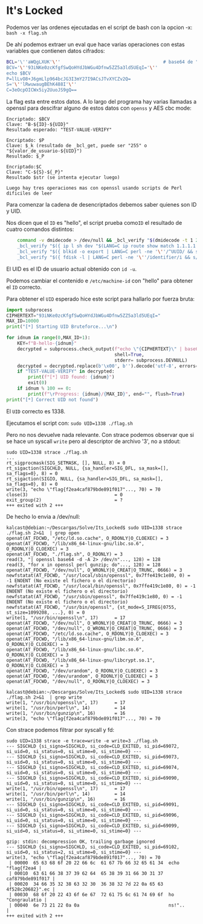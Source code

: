 # It's Locked

Podemos ver las ordenes ejecutadas en el script de bash con la opcion -x: `bash -x flag.sh`

De ahí podemos extraer un eval que hace varias operaciones con estas variables que contienen datos cifrados:
``` bash
BCL='\''aWQgLXUK'\''                                      # base64 de "id -u"
BCV='\''93iNKe0zcKfgfSwQoHYdJbWGu4Dfnw5ZZ5a3ld5UEqI='\''
echo $BCV
P=llLvO8+J6gmLlp964bcJG3I3mY27I9ACsJTvXYCZv2Q=
S='\''lRwuwaugBEhK488I'\''
C=3eOcpOICWx5iy2UuoJS9gQ==
```

La flag esta entre estos datos. A lo largo del programa hay varias llamadas a openssl para descifrar alguno de estos datos con `openss` y AES cbc mode:
```
Encriptado: $BCV
Clave: "B-${ID}-${UID}"
Resultado esperado: "TEST-VALUE-VERIFY"

Encriptado: $P
Clave: $_k (resultado de _bcl_get, puede ser "255" o "${valor_de_usuario-${UID}")
Resultado: $_P

Encriptado:$C
Clave: "C-${S}-${_P}"
Resultado $str (se intenta ejecutar luego)

Luego hay tres operaciones mas con openssl usando scripts de Perl dificiles de leer
```

Para comenzar la cadena de desencriptados debemos saber quienes son ID y UID.

Nos dicen que el `ID` es "hello", el script prueba como`ID` el resultado de cuatro comandos distintos:
``` bash
    command -v dmidecode > /dev/null && _bcl_verify "$(dmidecode -t 1 2> /dev/null | LANG=C perl -ne '\''/UUID/ && print && exit'\'')" && return;
    _bcl_verify "$({ ip l sh dev "$(LANG=C ip route show match 1.1.1.1 | perl -ne '\''s/.*dev ([^ ]*) .*/\1/ && print && exit'\'')" | LANG=C perl -ne '\''print if /ether / && s/.*ether ([^ ]*).*/\1/'\''; } 2> /dev/null)" && return;
    _bcl_verify "$({ blkid -o export | LANG=C perl -ne '\''/^UUID/ && s/[^[:alnum:]]//g && print && exit'\''; } 2> /dev/null)" && return;
    _bcl_verify "$({ fdisk -l | LANG=C perl -ne '\''/identifier/i && s/[^[:alnum:]]//g && print && exit'\''; } 2> /dev/null)" && return
```

El UID es el ID de usuario actual obtenido con `id -u`.

Podemos cambiar el contenido e `/etc/machine-id` con "hello" para obtener el `ID` correcto.

Para obtener el `UID` esperado hice este script para hallarlo por fuerza bruta:
``` python
import subprocess
CIPHERTEXT="93iNKe0zcKfgfSwQoHYdJbWGu4Dfnw5ZZ5a3ld5UEqI="
MAX_ID=10000
print("[*] Starting UID Bruteforce...\n")

for idnum in range(0,MAX_ID+1):
    KEY=f"B-hello-{idnum}"
    decrypted = subprocess.check_output(f"echo \"{CIPHERTEXT}\" | base64 -d | openssl enc -d -aes-256-cbc -md sha256 -nosalt -k \"{KEY}\" 2>/dev/null| tr -d '\\000'",
                                        shell=True,
                                        stderr= subprocess.DEVNULL)
    decrypted = decrypted.replace(b'\x00', b'').decode('utf-8', errors='ignore')
    if "TEST-VALUE-VERIFY" in decrypted:
        print(f"[*] UID found: {idnum}")
        exit(0)
    if idnum % 100 == 0:
        print(f"\rProgress: {idnum}/{MAX_ID}", end="", flush=True)
print("[*] Correct UID not found")

```
El `UID` correcto es 1338.

Ejecutamos el script con: `sudo UID=1338 ./flag.sh`

Pero no nos devuelve nada relevante. Con strace podemos observar que si se hace un syscall `write` pero al descriptor de archivo '3', no a stdout:
```
sudo UID=1338 strace ./flag.sh
...
rt_sigprocmask(SIG_SETMASK, [], NULL, 8) = 0
rt_sigaction(SIGCHLD, NULL, {sa_handler=SIG_DFL, sa_mask=[], sa_flags=0}, 8) = 0
rt_sigaction(SIGIO, NULL, {sa_handler=SIG_DFL, sa_mask=[], sa_flags=0}, 8) = 0
write(3, "echo \"flag{f2ea4caf879bde891f017"..., 70) = 70
close(3)                                = 0
exit_group(2)                           = ?
+++ exited with 2 +++
```

De hecho lo envia a /dev/null:
```
kalcast@debian:~/Descargas/Solve/Its_Locked$ sudo UID=1338 strace ./flag.sh 2>&1  | grep open
openat(AT_FDCWD, "/etc/ld.so.cache", O_RDONLY|O_CLOEXEC) = 3
openat(AT_FDCWD, "/lib/x86_64-linux-gnu/libc.so.6", O_RDONLY|O_CLOEXEC) = 3
openat(AT_FDCWD, "./flag.sh", O_RDONLY) = 3
read(3, "| openssl base64 -d -A 2> /dev/n"..., 128) = 128
read(3, "for x in openssl perl gunzip; do"..., 128) = 128
openat(AT_FDCWD, "/dev/null", O_WRONLY|O_CREAT|O_TRUNC, 0666) = 3
newfstatat(AT_FDCWD, "/usr/local/sbin/openssl", 0x7ffe419c1e80, 0) = -1 ENOENT (No existe el fichero o el directorio)
newfstatat(AT_FDCWD, "/usr/local/bin/openssl", 0x7ffe419c1e80, 0) = -1 ENOENT (No existe el fichero o el directorio)
newfstatat(AT_FDCWD, "/usr/sbin/openssl", 0x7ffe419c1e80, 0) = -1 ENOENT (No existe el fichero o el directorio)
newfstatat(AT_FDCWD, "/usr/bin/openssl", {st_mode=S_IFREG|0755, st_size=1099208, ...}, 0) = 0
write(1, "/usr/bin/openssl\n", 17)      = 17
openat(AT_FDCWD, "/dev/null", O_WRONLY|O_CREAT|O_TRUNC, 0666) = 3
openat(AT_FDCWD, "/dev/null", O_WRONLY|O_CREAT|O_TRUNC, 0666) = 3
openat(AT_FDCWD, "/etc/ld.so.cache", O_RDONLY|O_CLOEXEC) = 3
openat(AT_FDCWD, "/lib/x86_64-linux-gnu/libm.so.6", O_RDONLY|O_CLOEXEC) = 3
openat(AT_FDCWD, "/lib/x86_64-linux-gnu/libc.so.6", O_RDONLY|O_CLOEXEC) = 3
openat(AT_FDCWD, "/lib/x86_64-linux-gnu/libcrypt.so.1", O_RDONLY|O_CLOEXEC) = 3
openat(AT_FDCWD, "/dev/urandom", O_RDONLY|O_CLOEXEC) = 3
openat(AT_FDCWD, "/dev/urandom", O_RDONLY|O_CLOEXEC) = 3
openat(AT_FDCWD, "/dev/null", O_RDONLY|O_CLOEXEC) = 3

kalcast@debian:~/Descargas/Solve/Its_Locked$ sudo UID=1338 strace ./flag.sh 2>&1  | grep write
write(1, "/usr/bin/openssl\n", 17)      = 17
write(1, "/usr/bin/perl\n", 14)         = 14
write(1, "/usr/bin/gunzip\n", 16)       = 16
write(3, "echo \"flag{f2ea4caf879bde891f017"..., 70) = 70
```

Con strace podemos filtrar por syscall y fd:
```
sudo UID=1338 strace -e trace=write -e write=3 ./flag.sh
--- SIGCHLD {si_signo=SIGCHLD, si_code=CLD_EXITED, si_pid=69072, si_uid=0, si_status=0, si_utime=0, si_stime=0} ---
--- SIGCHLD {si_signo=SIGCHLD, si_code=CLD_EXITED, si_pid=69073, si_uid=0, si_status=0, si_utime=0, si_stime=0} ---
--- SIGCHLD {si_signo=SIGCHLD, si_code=CLD_EXITED, si_pid=69074, si_uid=0, si_status=0, si_utime=0, si_stime=0} ---
--- SIGCHLD {si_signo=SIGCHLD, si_code=CLD_EXITED, si_pid=69090, si_uid=0, si_status=0, si_utime=0, si_stime=0} ---
write(1, "/usr/bin/openssl\n", 17)      = 17
write(1, "/usr/bin/perl\n", 14)         = 14
write(1, "/usr/bin/gunzip\n", 16)       = 16
--- SIGCHLD {si_signo=SIGCHLD, si_code=CLD_EXITED, si_pid=69091, si_uid=0, si_status=0, si_utime=0, si_stime=0} ---
--- SIGCHLD {si_signo=SIGCHLD, si_code=CLD_EXITED, si_pid=69096, si_uid=0, si_status=0, si_utime=0, si_stime=0} ---
--- SIGCHLD {si_signo=SIGCHLD, si_code=CLD_EXITED, si_pid=69099, si_uid=0, si_status=0, si_utime=0, si_stime=0} ---

gzip: stdin: decompression OK, trailing garbage ignored
--- SIGCHLD {si_signo=SIGCHLD, si_code=CLD_EXITED, si_pid=69102, si_uid=0, si_status=2, si_utime=0, si_stime=0} ---
write(3, "echo \"flag{f2ea4caf879bde891f017"..., 70) = 70
 | 00000  65 63 68 6f 20 22 66 6c  61 67 7b 66 32 65 61 34  echo "flag{f2ea4 |
 | 00010  63 61 66 38 37 39 62 64  65 38 39 31 66 30 31 37  caf879bde891f017 |
 | 00020  34 66 35 32 38 63 32 30  36 38 32 7d 22 0a 65 63  4f528c20682}".ec |
 | 00030  68 6f 20 22 43 6f 6e 67  72 61 75 6c 61 74 69 6f  ho "Congraulatio |
 | 00040  6e 73 21 22 0a 0a                                 ns!"..           |
+++ exited with 2 +++
```


